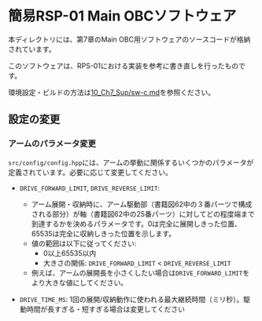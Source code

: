 # 簡易RSP-01 Main OBCソフトウェア

本ディレクトリには、第7章のMain OBC用ソフトウェアのソースコードが格納されています。

このソフトウェアは、RPS-01における実装を参考に書き直しを行ったものです。

環境設定・ビルドの方法は[10_Ch7_Sup/sw-c.md](/10_Ch7_Sup/sw-c.md)を参照ください。

## 設定の変更

### アームのパラメータ変更

`src/config/config.hpp`には、アームの挙動に関係するいくつかのパラメータが定義されています。必要に応じて変更してください。

- `DRIVE_FORWARD_LIMIT`, `DRIVE_REVERSE_LIMIT`:
  - アーム展開・収納時に、アーム駆動部（書籍図62中の３番パーツで構成される部分）が軸（書籍図62中の25番パーツ）に対してどの程度端まで到達するかを決めるパラメータです。0は完全に展開しきった位置、65535は完全に収納しきった位置を示します。
  - 値の範囲は以下に従ってください:
    - 0以上65535以内
    - 大きさの関係: `DRIVE_FORWARD_LIMIT` < `DRIVE_REVERSE_LIMIT`
  - 例えば、アームの展開長を小さくしたい場合は`DRIVE_FORWARD_LIMIT`をより大きな値にしてください。

- `DRIVE_TIME_MS`: 1回の展開/収納動作に使われる最大継続時間（ミリ秒）。駆動時間が長すぎる・短すぎる場合は変更してください
